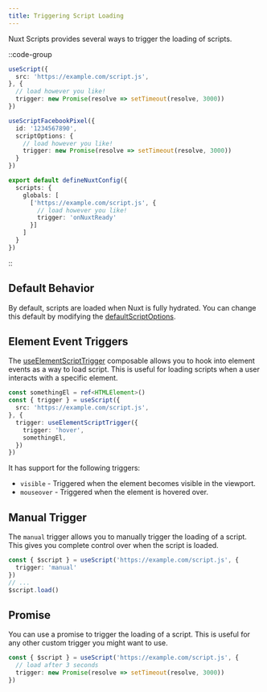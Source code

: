 ```yaml
---
title: Triggering Script Loading
---
```


Nuxt Scripts provides several ways to trigger the loading of scripts.

::code-group

```ts [useScript]
useScript({
  src: 'https://example.com/script.js',
}, {
  // load however you like!
  trigger: new Promise(resolve => setTimeout(resolve, 3000))
})
```

```ts [Registry Script]
useScriptFacebookPixel({
  id: '1234567890',
  scriptOptions: {
    // load however you like!
    trigger: new Promise(resolve => setTimeout(resolve, 3000))
  }
})
```

```ts [Global Script]
export default defineNuxtConfig({
  scripts: {
    globals: [
      ['https://example.com/script.js', {
        // load however you like!
        trigger: 'onNuxtReady'
      }]
    ]
  }
})
```

::

## Default Behavior

By default, scripts are loaded when Nuxt is fully hydrated. You can change this default by modifying the [defaultScriptOptions](/docs/api/nuxt-config#defaultscriptoptions).

## Element Event Triggers

The [useElementScriptTrigger](/docs/api/use-element-script-trigger) composable allows you to hook into element events as a way to load script. This is useful for loading scripts when a user interacts with a specific element.

```ts
const somethingEl = ref<HTMLElement>()
const { trigger } = useScript({
  src: 'https://example.com/script.js',
}, {
  trigger: useElementScriptTrigger({
    trigger: 'hover',
    somethingEl,
  })
})
```

It has support for the following triggers:
- `visible` - Triggered when the element becomes visible in the viewport.
- `mouseover` - Triggered when the element is hovered over.

## Manual Trigger

The `manual` trigger allows you to manually trigger the loading of a script. This gives you complete
control over when the script is loaded.

```ts
const { $script } = useScript('https://example.com/script.js', {
  trigger: 'manual'
})
// ...
$script.load()
```

## Promise

You can use a promise to trigger the loading of a script. This is useful for any other custom trigger you might want to use.

```ts
const { $script } = useScript('https://example.com/script.js', {
  // load after 3 seconds
  trigger: new Promise(resolve => setTimeout(resolve, 3000))
})
```
